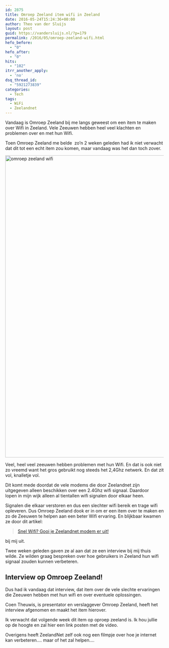 ```yaml
---
id: 2875
title: Omroep Zeeland item wifi in Zeeland
date: 2016-05-24T15:24:36+00:00
author: Theo van der Sluijs
layout: post
guid: https://vandersluijs.nl/?p=179
permalink: /2016/05/omroep-zeeland-wifi.html
hefo_before:
  - "0"
hefo_after:
  - "0"
hits:
  - "102"
itrr_another_apply:
  - 'no'
dsq_thread_id:
  - "5921273839"
categories:
  - Tech
tags:
  - WiFi
  - Zeelandnet
---
```

Vandaag is Omroep Zeeland bij me langs geweest om een item te maken over Wifi in Zeeland. Vele Zeeuwen hebben heel veel klachten en problemen over en met hun Wifi.

Toen Omroep Zeeland me belde  zo&#8217;n 2 weken geleden had ik niet verwacht dat dit tot een echt item zou komen, maar vandaag was het dan toch zover. <!--more-->

<img class="alignnone size-full wp-image-180" src="https://vandersluijs.resultants-e.nl/2016/05/omroepzeeland-1.jpg" alt="omroep zeeland wifi" width="1280" height="960" />

Veel, heel veel zeeuwen hebben problemen met hun Wifi. En dat is ook niet zo vreemd want het gros gebruikt nog steeds het 2,4Ghz netwerk. En dat zit vol, knalletje vol.

Dit komt mede doordat de vele modems die door Zeelandnet zijn uitgegeven alleen beschikken over een 2.4Ghz wifi signaal. Daardoor lopen in mijn wijk alleen al tientallen wifi signalen door elkaar heen.

Signalen die elkaar verstoren en dus een slechter wifi bereik en trage wifi opleveren. Dus Omroep Zeeland dook er in om er een item over te maken en zo de Zeeuwen te helpen aan een beter Wifi ervaring. En blijkbaar kwamen ze door dit artikel:

<blockquote class="wp-embedded-content" data-secret="ffDT9Eotjj">
  <p>
    <a href="https://vandersluijs.nl/2015/01/snel-wifi-gooi-je-zeelandnet-modem-er.html">Snel Wifi? Gooi je Zeelandnet modem er uit!</a>
  </p>
</blockquote>



bij mij uit.

Twee weken geleden gaven ze al aan dat ze een interview bij mij thuis wilde. Ze wilden graag bespreken over hoe gebruikers in Zeeland hun wifi signaal zouden kunnen verbeteren.

## Interview op Omroep Zeeland!

Dus had ik vandaag dat interview, dat item over de vele slechte ervaringen die Zeeuwen hebben met hun wifi en over eventuele oplossingen.

Coen Theuwis, is presentator en verslaggever Omroep Zeeland, heeft het interview afgenomen en maakt het item hierover.

Ik verwacht dat volgende week dit item op oproep zeeland is. Ik hou jullie op de hoogte en zal hier een link posten met de video.

Overigens heeft ZeelandNet zelf ook nog een filmpje over hoe je internet kan verbeteren&#8230;. maar of het zal helpen&#8230;.
